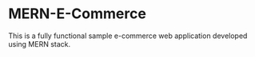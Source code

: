 # MERN-E-Commerce
This is a fully functional sample e-commerce web application developed using MERN stack.
